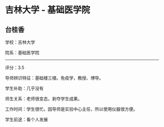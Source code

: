 # 吉林大学 - 基础医学院

## 台桂香

学校：吉林大学

院系：基础医学院

* * *

评分：3.5

导师辨识特征：基础楼三楼。免疫学，教授、博导。

学生补助：几乎没有

师生关系：老师很变态，剥夺学生成果。

工作时间：学生很忙。因导师是实验中心主任，所以使用仪器很方便。

学生前途：看个人发展